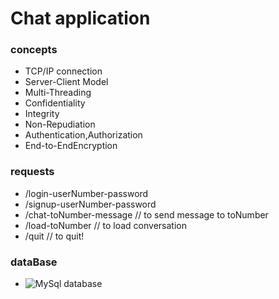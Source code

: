 # Chat application 

### concepts
- TCP/IP connection
- Server-Client Model
- Multi-Threading
- Confidentiality
- Integrity
- Non-Repudiation
- Authentication,Authorization
- End-to-EndEncryption

### requests
- /login-userNumber-password
- /signup-userNumber-password
- /chat-toNumber-message // to send message to toNumber
- /load-toNumber // to load conversation
- /quit // to quit!

### dataBase
- ![MySql database](https://github.com/mohamd-Aljohmani/Caht/blob/main/src/dataBase/Caht.jpg)

